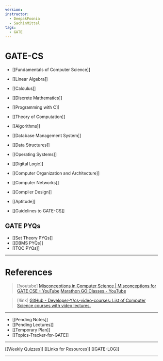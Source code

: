 ```yaml
---
version: 
instructor:
  - DeepakPoonia
  - SachinMittal
tags:
  - GATE
---
```

# GATE-CS

- [[Fundamentals of Computer Science]]

- [[Linear Algebra]]
- [[Calculus]]
- [[Discrete Mathematics]]
- [[Programming with C]]
- [[Theory of Computation]]
- [[Algorithms]]
- [[Database Management System]]
- [[Data Structures]]
- [[Operating Systems]]
- [[Digital Logic]]
- [[Computer Organization and Architecture]]
- [[Computer Networks]]
- [[Compiler Design]]
- [[Aptitude]]

- [[Guidelines to GATE-CS]]

## GATE PYQs

- [[Set Theory PYQs]]
- [[DBMS PYQs]]
- [[TOC PYQs]]

---
# References

> [!youtube] 
> [Misconceptions in Computer Science | Misconceptions for GATE CSE - YouTube](https://www.youtube.com/playlist?list=PLIPZ2_p3RNHh1eUa2maGFYeI1oc6XBdfA)
> [Marathon GO Classes - YouTube](https://www.youtube.com/playlist?list=PLIPZ2_p3RNHgz_uIqO3iGfZETeqNAyVUH)


> [!link] 
> [GitHub - Developer-Y/cs-video-courses: List of Computer Science courses with video lectures.](https://github.com/Developer-Y/cs-video-courses)


---
- [[Pending Notes]]
- [[Pending Lectures]]
- [[Temporary Plan]]
- [[Topics-Tracker-for-GATE]]
---
[[Weekly Quizzes]]
[[Links for Resources]]
[[GATE-LOG]]

---
